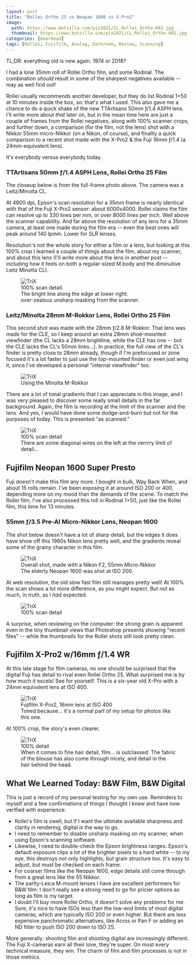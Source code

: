 ```yaml
---
layout: post
title: "Rollei Ortho 25 vs Neopan 1600 vs X-Pro2"
image:
  path: https://www.botzilla.com/pix2021/CL_Rollei_Ortho-002.jpg
  thumbnail: https://www.botzilla.com/pix2021/CL_Rollei_Ortho-002.jpg
categories: [GearHead]
tags: [Rollei, Fujifilm, Analog, Darkroom, Review, Scanning]
---
```


TL;DR: everything old is new again. 1974 or 2018?

I had a lone 35mm roll of Rollei Ortho film, and some Rodinal. The combination _should_ result in some of the sharpest negatives available -- may as well find out!

Rollei usually recommends another developer, but they do list Rodinal 1+50 at 10 minutes inside the box, so: that's what I used. This also gave me a chance to do a quick shake of the new TTArtisans 50mm ƒ/1.4 ASPH lens. I'll write more about _that_ later on, but in the mean time here are just a couple of frames from the Rollei negatives, along with 100% scanner crops, and further down, a comparison (for the film, not the lens) shot with a Nikkor 55mm micro-Nikkor (on a Nikon, of course), and finallly a quick comparison to a recent shot made with the X-Pro2 & the Fuji 16mm ƒ/1.4 (a 24mm-equivalent lens).

It's everybody versus everybody today.

<!--more-->

### TTArtisans 50mm ƒ/1.4 ASPH Lens, Rollei Ortho 25 Film

The closeup below is from the full-frame photo above. The camera was a Leitz/Minolta CL.

At 4800 dpi, Epson's scan resolution for a 35mm frame is nearly identical with that of the Fuji X-Pro2 sensor: about 6000x4000. Rollei claims the film can resolve up to 330 lines per mm, or over 8000 lines per inch. Well above the scanner capability. And far above the resolution of any lens for a 35mm camera, at least one made during the film era -- even the best ones will peak around 140 lpmm. Lower for SLR lenses.

Resolution's not the whole story for either a film or a lens, but looking at this 100% crop I learned a couple of things about the film, about my scanner, and about this lens (I'll write more about the lens in another post -- including how it feels on both a regular-sized M body and the diminutive Leitz Minolta CL). 

<figure class="align-center">
<img alt="TriX" src="https://www.botzilla.com/pix2021/CL_Rollei_Ortho-002-detail.jpg">
<figcaption>100% scan detail.<br/>
The bright line along the edge at lower right:<br/>
over-zealous unsharp masking from the scanner.</figcaption>
</figure>

### Leitz/Minolta 28mm M-Rokkor Lens, Rollei Ortho 25 Film

This second shot was made with the 28mm ƒ/2.8 M-Rokkor. That lens was made for the CLE, so I keep around an extra 28mm shoe-mounted viewfinder (the CL lacks a 28mm brightline, while the CLE has one -- but the CLE lacks the CL's 50mm lines...). In practice, the full view of the CL's finder is pretty close to 28mm already, though if I'm prefocused or zone focused it's a lot faster to just use the top-mounted finder or even just wing it, since I've developed a personal "internal viewfinder" too.

<figure class="align-center">
<img alt="TriX" src="https://www.botzilla.com/pix2021/CL_Rollei_Ortho-029.jpg">
<figcaption>Using the Minolta M-Rokkor</figcaption>
</figure>

There are a lot of tonal gradients that I can appreciate in this image, and I was very pleased to discover some really small details in the far background. Again, the film is recording at the limit of the scanner and the lens. And yes, I would have done some dodge-and-burn but not for the purposes of today. This is presented "as scanned."

<figure class="align-center">
<img alt="TriX" src="https://www.botzilla.com/pix2021/CL_Rollei_Ortho-029-detail.jpg">
<figcaption>100% scan detail<br/>
	There are some diagonal wires on the left at the verrrry limit of detail...
</figcaption>
</figure>

<hl/>

## Fujifilm Neopan 1600 Super Presto

Fuji doesn't make this film any more. I bought in bulk, Way Back When, and about 15 rolls remain. I've been exposing it at around ISO 200 or 400, depending more on my mood than the demands of the scene. To match the Rollei film, I've also processed this roll in Rodinal 1+50, just like the Rollei film, this time for 13 minutes. 

### 55mm ƒ/3.5 Pre-AI Micro-Nikkor Lens, Neopan 1600

The shot below doesn't have a lot of sharp detail, but the edges it does have show off this 1960s Nikon lens pretty well, and the gradients reveal some of the grainy character in this film.

<figure class="align-center">
<img alt="TriX" src="https://www.botzilla.com/pix2021/OldNeoF2-013.jpg">
<figcaption>Overall shot, made with a Nikon F2, 55mm Micro-Nikkor<br/>
	The elderly Neopan 1600 was shot at ISO 200.
</figcaption>
</figure>

At web resolution, the old slow fast film still manages pretty well! At 100% the scan shows a lot more difference, as you might expect. But not as much, in truth, as I _had_ expected.

<figure class="align-center">
<img alt="TriX" src="https://www.botzilla.com/pix2021/OldNeoF2-013-detail.jpg">
<figcaption>100% scan detail<br/>
</figcaption>
</figure>

A surprise, when reviewing on the computer: the strong grain is apparent even in the tiny thumbnail views that Photoshop presents showing "recent files" -- while the thumbnails for the Rollei shots still look pretty clean.

<hl/>

## Fujifilm X-Pro2 w/16mm ƒ/1.4 WR

At this late stage for film cameras, no one should be surprised that the digital Fuji has detail to rival even Rollei Ortho 25. What surprised me is by how much it excels! See for yourself. This is a six-year old X-Pro with a 24mm equivalent lens at ISO 400.

<figure class="align-center">
<img alt="TriX" src="https://www.botzilla.com/pix2021/bjorke_Maui_DSCF5538-a.jpg">
<figcaption>Fujifilm X-Pro2, 16mm lens at ISO 400<br/>
Toned because... it's a normal part of my setup for photos like this one.
</figcaption>
</figure>

At 100% crop, the story's even clearer.

<figure class="align-center">
<img alt="TriX" src="https://www.botzilla.com/pix2021/bjorke_Maui_DSCF5538-detail.jpg">
<figcaption>100% detail<br/>
	When it comes to fine hair detail, film... is outclassed. The fabric of the blouse has also come through nicely, and detail in the hair behind the head.
</figcaption>
</figure>

## What We Learned Today: B&W Film, B&W Digital

This is just a record of my personal testing for my own use. Reminders to myself and a few confirmations of things I thought I knew and have now verified with experience:

<ul>
	<li>Rollei's film is swell, but if I want the ultimate available sharpness and clarity in rendering, digital is the way to go.</li>
	<li>I need to remember to disable unsharp masking on my scanner, when using Epson's scanning software.</li>
	<li>Likewise, I need to double-check the Epson brightness ranges. Epson's default exposure clips a lot of the brighter pixels to a hard white -- to my eye, this destroys not only highlights, but grain structure too. It's easy to adjust, but must be checked on each frame.</li>
	<li>For coarser films like the Neopan 1600, edge details still come through from a great lens like the 55 Nikkor.</li>
	<li>The partly-Leica M-mount lenses I have are excellent performers for B&W film: I don't really see a strong need to go for pricier options as long as film is my target.</li>
	<li>I doubt I'll buy more Rollei Ortho, it doesn't solve any problems for me. Sure, it's nice to have ISOs less than the low-end limits of most digital cameras, which are typically ISO 200 or even higher. But there are less expensive panchromatic alternatives, like Acros or Pan F or adding an ND filter to push ISO 200 down to ISO 25.</li>
</ul>

More generally: shooting film and shooting digital are increasingly different. The Fuji X-cameras earn all their love, they're super. On most every technical measure, they win. The charm of film and film processes is not in those metrics. 
